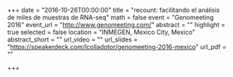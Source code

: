 +++
date = "2016-10-26T00:00:00"
title = "recount: facilitando el análisis de miles de muestras de RNA-seq"
math = false
event = "Genomeeting 2016"
event_url = "http://www.genomeeting.com/"
abstract = ""
highlight = true
selected = false
location = "INMEGEN, Mexico City, Mexico"
abstract_short = ""
url_video = ""
url_slides = "https://speakerdeck.com/lcolladotor/genomeeting-2016-mexico"
url_pdf = ""

+++

